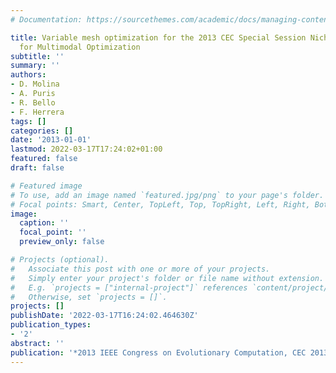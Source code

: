 ```yaml
---
# Documentation: https://sourcethemes.com/academic/docs/managing-content/

title: Variable mesh optimization for the 2013 CEC Special Session Niching Methods
  for Multimodal Optimization
subtitle: ''
summary: ''
authors:
- D. Molina
- A. Puris
- R. Bello
- F. Herrera
tags: []
categories: []
date: '2013-01-01'
lastmod: 2022-03-17T17:24:02+01:00
featured: false
draft: false

# Featured image
# To use, add an image named `featured.jpg/png` to your page's folder.
# Focal points: Smart, Center, TopLeft, Top, TopRight, Left, Right, BottomLeft, Bottom, BottomRight.
image:
  caption: ''
  focal_point: ''
  preview_only: false

# Projects (optional).
#   Associate this post with one or more of your projects.
#   Simply enter your project's folder or file name without extension.
#   E.g. `projects = ["internal-project"]` references `content/project/deep-learning/index.md`.
#   Otherwise, set `projects = []`.
projects: []
publishDate: '2022-03-17T16:24:02.464630Z'
publication_types:
- '2'
abstract: ''
publication: '*2013 IEEE Congress on Evolutionary Computation, CEC 2013*'
---
```

